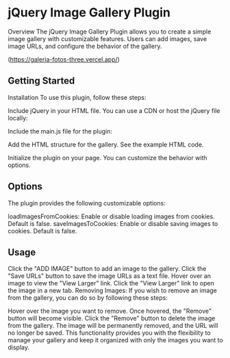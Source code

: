<h1>jQuery Image Gallery Plugin</h1>

Overview
The jQuery Image Gallery Plugin allows you to create a simple image gallery with customizable features. Users can add images, save image URLs, and configure the behavior of the gallery.

(https://galeria-fotos-three.vercel.app/)

<h2>Getting Started</h2>
Installation
To use this plugin, follow these steps:

Include jQuery in your HTML file. You can use a CDN or host the jQuery file locally:
<script src="https://code.jquery.com/jquery-3.7.1.min.js"></script>

Include the main.js file for the plugin:
<script src="main.js"></script>

Add the HTML structure for the gallery. See the example HTML code.

Initialize the plugin on your page. You can customize the behavior with options.

<h2>Options</h2>
The plugin provides the following customizable options:

loadImagesFromCookies: Enable or disable loading images from cookies. Default is false.
saveImagesToCookies: Enable or disable saving images to cookies. Default is false.

<h2>Usage</h2>

Click the "ADD IMAGE" button to add an image to the gallery.
Click the "Save URLs" button to save the image URLs as a text file.
Hover over an image to view the "View Larger" link.
Click the "View Larger" link to open the image in a new tab.
Removing Images:
If you wish to remove an image from the gallery, you can do so by following these steps:

Hover over the image you want to remove.
Once hovered, the "Remove" button will become visible.
Click the "Remove" button to delete the image from the gallery. The image will be permanently removed, and the URL will no longer be saved.
This functionality provides you with the flexibility to manage your gallery and keep it organized with only the images you want to display.
